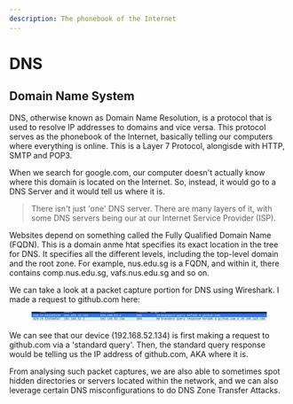 ```yaml
---
description: The phonebook of the Internet
---
```


# DNS

## Domain Name System

DNS, otherwise known as Domain Name Resolution, is a protocol that is used to resolve IP addresses to domains and vice versa. This protocol serves as the phonebook of the Internet, basically telling our computers where everything is online. This is a Layer 7 Protocol, alongisde with HTTP, SMTP and POP3.&#x20;

When we search for google.com, our computer doesn't actually know where this domain is located on the Internet. So, instead, it would go to a DNS Server and it would tell us where it is.

> There isn't just 'one' DNS server. There are many layers of it, with some DNS servers being our at our Internet Service Provider (ISP). &#x20;

Websites depend on something called the Fully Qualified Domain Name (FQDN). This is a domain anme htat specifies its exact location in the tree for DNS. It specifies all the different levels, including the top-level domain and the root zone. For example, nus.edu.sg is a FQDN, and within it, there contains comp.nus.edu.sg, vafs.nus.edu.sg and so on.&#x20;

We can take a look at a packet capture portion for DNS using Wireshark. I made a request to github.com here:

<figure><img src="../.gitbook/assets/image (151).png" alt=""><figcaption></figcaption></figure>

We can see that our device (192.168.52.134) is first making a request to github.com via a 'standard query'. Then, the standard query response would be telling us the IP address of github.com, AKA where it is.&#x20;

From analysing such packet captures, we are also able to sometimes spot hidden directories or servers located within the network, and we can also leverage certain DNS misconfigurations to do DNS Zone Transfer Attacks.
